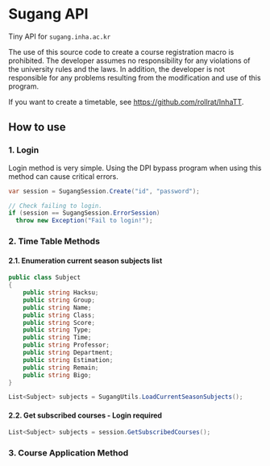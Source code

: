 # Sugang API

Tiny API for `sugang.inha.ac.kr`

The use of this source code to create a course registration macro is prohibited.
The developer assumes no responsibility for any violations of the university rules and the laws.
In addition, the developer is not responsible for any problems resulting from the modification and use of this program.

If you want to create a timetable, see https://github.com/rollrat/InhaTT.

## How to use

### 1. Login

Login method is very simple.
Using the DPI bypass program when using this method can cause critical errors.

``` cs
var session = SugangSession.Create("id", "password");

// Check failing to login.
if (session == SugangSession.ErrorSession)
  throw new Exception("Fail to login!");
```

### 2. Time Table Methods

#### 2.1. Enumeration current season subjects list

``` cs
public class Subject
{
    public string Hacksu;
    public string Group;
    public string Name;
    public string Class;
    public string Score;
    public string Type;
    public string Time;
    public string Professor;
    public string Department;
    public string Estimation;
    public string Remain;
    public string Bigo;
}

List<Subject> subjects = SugangUtils.LoadCurrentSeasonSubjects();
```

#### 2.2. Get subscribed courses - Login required

``` cs
List<Subject> subjects = session.GetSubscribedCourses();
```

### 3. Course Application Method
